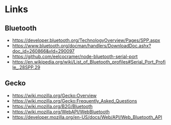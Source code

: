 Links
===

Bluetooth
---

- https://developer.bluetooth.org/TechnologyOverview/Pages/SPP.aspx
- https://www.bluetooth.org/docman/handlers/DownloadDoc.ashx?doc_id=260866&vId=290097
- https://github.com/eelcocramer/node-bluetooth-serial-port
- https://en.wikipedia.org/wiki/List_of_Bluetooth_profiles#Serial_Port_Profile_.28SPP.29


Gecko
---

- https://wiki.mozilla.org/Gecko:Overview
- https://wiki.mozilla.org/Gecko:Frequently_Asked_Questions
- https://wiki.mozilla.org/B2G/Bluetooth
- https://wiki.mozilla.org/WebAPI/WebBluetooth
- https://developer.mozilla.org/en-US/docs/Web/API/Web_Bluetooth_API
